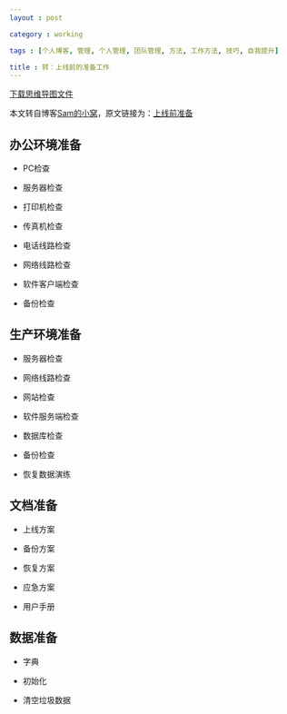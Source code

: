 ```yaml
---
layout : post

category : working

tags : [个人博客, 管理, 个人管理, 团队管理, 方法, 工作方法, 技巧, 自我提升]

title : 转：上线前的准备工作
---
```


[下载思维导图文件](https://docs.google.com/file/d/0B7UFT4BR96esdmhNR3FJTDhvTG8/edit?usp=sharing)

本文转自博客[Sam的小窝](http://samrain.github.com/)，原文链接为：[上线前准备](http://samrain.github.io/tech/2013/04/23/prepare-for-go-live/)


## 办公环境准备

- PC检查

- 服务器检查

- 打印机检查

- 传真机检查

- 电话线路检查

- 网络线路检查

- 软件客户端检查

- 备份检查


## 生产环境准备

- 服务器检查

- 网络线路检查

- 网站检查

- 软件服务端检查

- 数据库检查

- 备份检查

- 恢复数据演练


## 文档准备

- 上线方案

- 备份方案

- 恢复方案

- 应急方案

- 用户手册


## 数据准备

- 字典

- 初始化

- 清空垃圾数据
